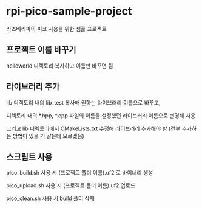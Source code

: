 # rpi-pico-sample-project
라즈베리파이 피코 사용을 위한 샘플 프로젝트

## 프로젝트 이름 바꾸기
helloworld 디렉토리 복사하고 이름만 바꾸면 됨

## 라이브러리 추가
lib 디렉토리 내의 lib_test 복사해 원하는 라이브러리 이름으로 바꾸고,

디렉토리 내의 *.hpp, *.cpp 파일의 이름을 설정했던 라이브러리 이름으로 변경해 사용

그리고 lib 디렉토리에서 CMakeLists.txt 수정해 라이브러리 추가해야 함
(전부 추가하는 방법이 있을 거 같은데 모르겠음)

## 스크립트 사용

pico_build.sh 사용 시 (프로젝트 폴더 이름).uf2 로 바이너리 생성

pico_upload.sh 사용 시 (프로젝트 폴더 이름).uf2 업로드

pico_clean.sh 사용 시 build 폴더 삭제
